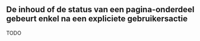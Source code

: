 ## De inhoud of de status van een pagina-onderdeel gebeurt enkel na een expliciete gebruikersactie

TODO
